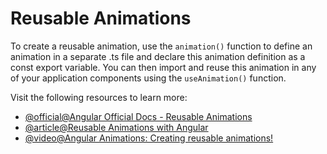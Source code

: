 # Reusable Animations

To create a reusable animation, use the `animation()` function to define an animation in a separate .ts file and declare this animation definition as a const export variable. You can then import and reuse this animation in any of your application components using the `useAnimation()` function.

Visit the following resources to learn more:

- [@official@Angular Official Docs - Reusable Animations](https://angular.dev/guide/animations/reusable-animations)
- [@article@Reusable Animations with Angular](https://catalincodes.com/posts/reusable-animations-with-angular)
- [@video@Angular Animations: Creating reusable animations!](https://www.youtube.com/watch?v=ObYCutiBOTo)